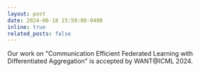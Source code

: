 ```yaml
---
layout: post
date: 2024-06-18 15:59:00-0400
inline: true
related_posts: false
---
```


Our work on "Communication Efficient Federated Learning with Differentiated Aggregation" is accepted by WANT@ICML 2024.
